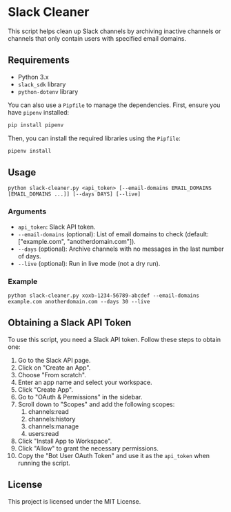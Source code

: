 # Slack Cleaner

This script helps clean up Slack channels by archiving inactive channels or channels that only contain users with specified email domains.

## Requirements

- Python 3.x
- `slack_sdk` library
- `python-dotenv` library

You can also use a `Pipfile` to manage the dependencies. First, ensure you have `pipenv` installed:

```bash
pip install pipenv
```

Then, you can install the required libraries using the `Pipfile`:

```bash
pipenv install
```

## Usage

```
python slack-cleaner.py <api_token> [--email-domains EMAIL_DOMAINS [EMAIL_DOMAINS ...]] [--days DAYS] [--live]
```

### Arguments
- `api_token`: Slack API token.
- `--email-domains` (optional): List of email domains to check (default: ["example.com", "anotherdomain.com"]).
- `--days` (optional): Archive channels with no messages in the last number of days.
- `--live` (optional): Run in live mode (not a dry run).

### Example
`python slack-cleaner.py xoxb-1234-56789-abcdef --email-domains example.com anotherdomain.com --days 30 --live`

## Obtaining a Slack API Token
To use this script, you need a Slack API token. Follow these steps to obtain one:

1. Go to the Slack API page.
1. Click on "Create an App".
1. Choose "From scratch".
1. Enter an app name and select your workspace.
1. Click "Create App".
1. Go to "OAuth & Permissions" in the sidebar.
1. Scroll down to "Scopes" and add the following   scopes:
    1. channels:read
    1. channels:history
    1. channels:manage
    1. users:read
1. Click "Install App to Workspace".
1. Click "Allow" to grant the necessary permissions.
1. Copy the "Bot User OAuth Token" and use it as the `api_token` when running the script.

## License
This project is licensed under the MIT License.